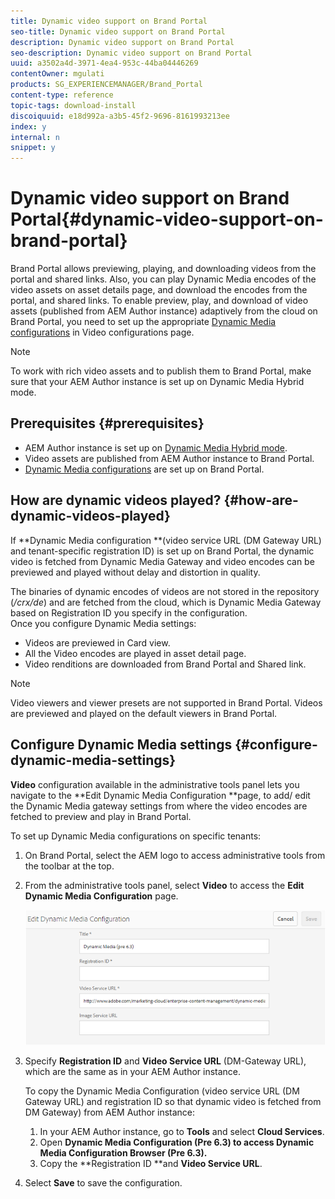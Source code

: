 ```yaml
---
title: Dynamic video support on Brand Portal
seo-title: Dynamic video support on Brand Portal
description: Dynamic video support on Brand Portal
seo-description: Dynamic video support on Brand Portal
uuid: a3502a4d-3971-4ea4-953c-44ba04446269
contentOwner: mgulati
products: SG_EXPERIENCEMANAGER/Brand_Portal
content-type: reference
topic-tags: download-install
discoiquuid: e18d992a-a3b5-45f2-9696-8161993213ee
index: y
internal: n
snippet: y
---
```


# Dynamic video support on Brand Portal{#dynamic-video-support-on-brand-portal}

Brand Portal allows previewing, playing, and downloading videos from the portal and shared links. Also, you can play Dynamic Media encodes of the video assets on asset details page, and download the encodes from the portal, and shared links. To enable preview, play, and download of video assets (published from AEM Author instance) adaptively from the cloud on Brand Portal, you need to set up the appropriate [Dynamic Media configurations](../using/dynamic-video-brand-portal.md#main-pars-header) in Video configurations page.

>[!NOTE]
>
>To work with rich video assets and to publish them to Brand Portal, make sure that your AEM Author instance is set up on Dynamic Media Hybrid mode.

## Prerequisites {#prerequisites}

* AEM Author instance is set up on [Dynamic Media Hybrid mode](/content/help/en/experience-manager/6-4/assets/using/config-dynamic).
* Video assets are published from AEM Author instance to Brand Portal.
* [Dynamic Media configurations](../using/dynamic-video-brand-portal.md#main-pars-header) are set up on Brand Portal.

## How are dynamic videos played? {#how-are-dynamic-videos-played}

If **Dynamic Media configuration **(video service URL (DM Gateway URL) and tenant-specific registration ID) is set up on Brand Portal, the dynamic video is fetched from Dynamic Media Gateway and video encodes can be previewed and played without delay and distortion in quality.

The binaries of dynamic encodes of videos are not stored in the repository (*/crx/de*) and are fetched from the cloud, which is Dynamic Media Gateway based on Registration ID you specify in the configuration.   
Once you configure Dynamic Media settings:

* Videos are previewed in Card view.
* All the Video encodes are played in asset detail page.
* Video renditions are downloaded from Brand Portal and Shared link.

>[!NOTE]
>
>Video viewers and viewer presets are not supported in Brand Portal. Videos are previewed and played on the default viewers in Brand Portal.

## Configure Dynamic Media settings {#configure-dynamic-media-settings}

**Video** configuration available in the administrative tools panel lets you navigate to the **Edit Dynamic Media Configuration **page, to add/ edit the Dynamic Media gateway settings from where the video encodes are fetched to preview and play in Brand Portal.

To set up Dynamic Media configurations on specific tenants:

1. On Brand Portal, select the AEM logo to access administrative tools from the toolbar at the top.
1. From the administrative tools panel, select **Video** to access the **Edit Dynamic Media Configuration** page.

   ![](assets/edit-dynamic-media-config.png)

1. Specify **Registration ID** and **Video Service URL** (DM-Gateway URL), which are the same as in your AEM Author instance.

   To copy the Dynamic Media Configuration (video service URL (DM Gateway URL) and registration ID so that dynamic video is fetched from DM Gateway) from AEM Author instance:

    1. In your AEM Author instance, go to **Tools** and select **Cloud Services**.
    1. Open **Dynamic Media Configuration (Pre 6.3) **to access** Dynamic Media Configuration Browser (Pre 6.3).**
    1. Copy the **Registration ID **and **Video Service URL**.

1. Select **Save** to save the configuration.

